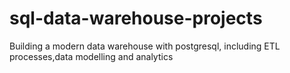 # sql-data-warehouse-projects
Building a modern data warehouse with postgresql, including ETL processes,data modelling and analytics
